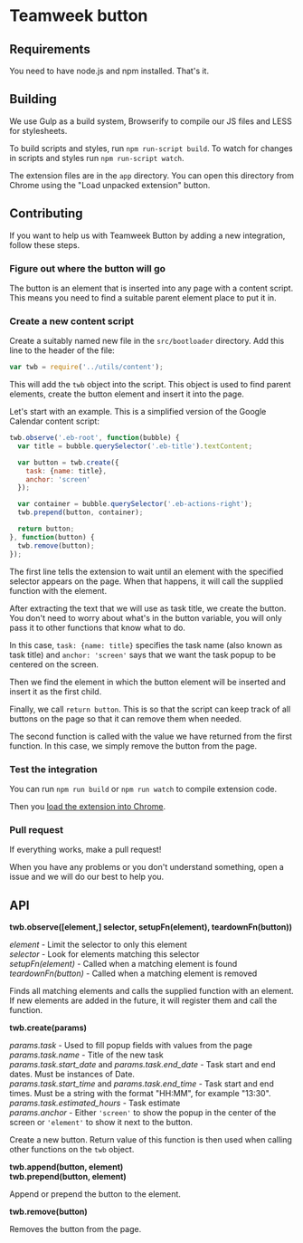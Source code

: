# Teamweek button

## Requirements
You need to have node.js and npm installed. That's it.

## Building
We use Gulp as a build system, Browserify to compile our JS files and LESS for stylesheets. 

To build scripts and styles, run `npm run-script build`. To watch for changes in scripts and styles run `npm run-script watch`.

The extension files are in the `app` directory. You can open this directory from Chrome using the "Load unpacked extension" button.

## Contributing

If you want to help us with Teamweek Button by adding a new integration, follow these steps.

### Figure out where the button will go

The button is an element that is inserted into any page with a content script. This means you need to find a suitable parent element place to put it in.

### Create a new content script

Create a suitably named new file in the `src/bootloader` directory. Add this line to the header of the file:

```js
var twb = require('../utils/content');
```

This will add the `twb` object into the script. This object is used to find parent elements, create the button element and insert it into the page.

Let's start with an example. This is a simplified version of the Google Calendar content script:

```js
twb.observe('.eb-root', function(bubble) {
  var title = bubble.querySelector('.eb-title').textContent;

  var button = twb.create({
    task: {name: title},
    anchor: 'screen'
  });

  var container = bubble.querySelector('.eb-actions-right');
  twb.prepend(button, container);

  return button;
}, function(button) {
  twb.remove(button);
});
```

The first line tells the extension to wait until an element with the specified selector appears on the page. When that happens, it will call the supplied function with the element.

After extracting the text that we will use as task title, we create the button. You don't need to worry about what's in the button variable, you will only pass it to other functions that know what to do.

In this case, `task: {name: title}` specifies the task name (also known as task title) and `anchor: 'screen'` says that we want the task popup to be centered on the screen.

Then we find the element in which the button element will be inserted and insert it as the first child.

Finally, we call `return button`. This is so that the script can keep track of all buttons on the page so that it can remove them when needed.

The second function is called with the value we have returned from the first function. In this case, we simply remove the button from the page.

### Test the integration

You can run `npm run build` or `npm run watch` to compile extension code.

Then you [load the extension into Chrome](https://developer.chrome.com/extensions/getstarted#unpacked).

### Pull request

If everything works, make a pull request!

When you have any problems or you don't understand something, open a issue and we will do our best to help you.

## API

**twb.observe([element,] selector, setupFn(element), teardownFn(button))**

*element* - Limit the selector to only this element  
*selector* - Look for elements matching this selector  
*setupFn(element)* - Called when a matching element is found  
*teardownFn(button)* - Called when a matching element is removed

Finds all matching elements and calls the supplied function with an element. If new elements are added in the future, it will register them and call the function.

**twb.create(params)**

*params.task* - Used to fill popup fields with values from the page  
*params.task.name* - Title of the new task  
*params.task.start_date* and *params.task.end_date* - Task start and end dates. Must be instances of Date.  
*params.task.start_time* and *params.task.end_time* - Task start and end times. Must be a string with the format "HH:MM", for example "13:30".  
*params.task.estimated_hours* - Task estimate  
*params.anchor* - Either `'screen'` to show the popup in the center of the screen or `'element'` to show it next to the button.

Create a new button. Return value of this function is then used when calling other functions on the `twb` object.

**twb.append(button, element)**  
**twb.prepend(button, element)**

Append or prepend the button to the element.

**twb.remove(button)**

Removes the button from the page.